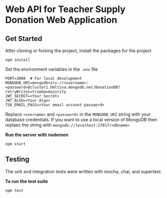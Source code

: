 # Web API for Teacher Supply Donation Web Application

## Get Started

After cloning or forking the project, install the packages for the project

```
npm install
```

Set the environment variables in the `.env` file

```
PORT=3000  # For local development
MONGODB_URI=mongodb+srv://<username>:<password>@cluster1.hmltzxa.mongodb.net/DonationDB?retryWrites=true&w=majority
JWT_SECRET=<Your Secret>
JWT_ALGO=<Your Algo>
TSD_EMAIL_PASS=<Your email account password>
```
Replace `<username>` and `<password>` in the `MONGODB_URI` string with your database credentials.
If you want to use a local version of MongoDB then replaec the string with `mongodb://localhost:27017/<dbname>`

**Run the server with nodemon**

```
npm start
```

## Testing

The unit and integration tests were written with mocha, chai, and supertest.

**To run the test suite**

```
npm test
```
